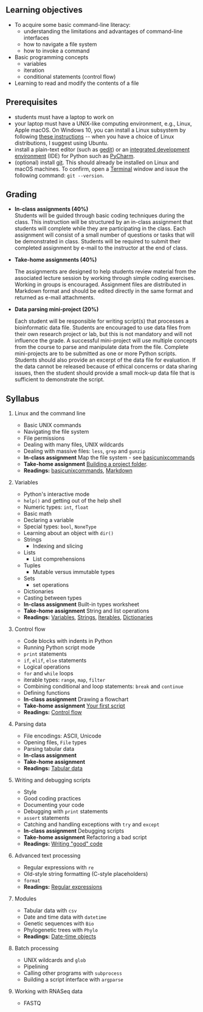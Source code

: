 ## Learning objectives
* To acquire some basic command-line literacy:
  * understanding the limitations and advantages of command-line interfaces
  * how to navigate a file system
  * how to invoke a command
* Basic programming concepts
  * variables
  * iteration
  * conditional statements (control flow)
* Learning to read and modify the contents of a file

## Prerequisites
* students must have a laptop to work on
* your laptop must have a UNIX-like computing environment, e.g., Linux, Apple macOS.  On Windows 10, you can install a Linux subsystem by following [these instructions](https://docs.microsoft.com/en-us/windows/wsl/install-win10) -- when you have a choice of Linux distributions, I suggest using Ubuntu.
* install a plain-text editor (such as [gedit](https://wiki.gnome.org/Apps/Gedit)) or an [integrated development environment](https://en.wikipedia.org/wiki/Integrated_development_environment) (IDE) for Python such as [PyCharm](https://www.jetbrains.com/pycharm/).
* (optional) install [git](https://git-scm.com/book/en/v2/Getting-Started-Installing-Git).  This should already be installed on Linux and macOS machines.  To confirm, open a [Terminal](https://en.wikipedia.org/wiki/Terminal_emulator) window and issue the following command: `git --version`.

## Grading

* **In-class assignments (40%)**  
  Students will be guided through basic coding techniques during the class.  This instruction will be structured by an in-class assignment that students will complete while they are participating in the class.  Each assignment will consist of a small number of questions or tasks that will be demonstrated in class.  Students will be required to submit their completed assignment by e-mail to the instructor at the end of class.

* **Take-home assignments (40%)**
  
  The assignments are designed to help students review material from the associated lecture session by working through simple coding exercises.  Working in groups is encouraged.  Assignment files are distributed in Markdown format and should be edited directly in the same format and returned as e-mail attachments.  

* **Data parsing mini-project (20%)**
  
  Each student will be responsible for writing script(s) that processes a bioinformatic data file.  Students are encouraged to use data files from their own research project or lab, but this is not mandatory and will not influence the grade.  A successful mini-project will use multiple concepts from the course to parse and manipulate data from the file.  Complete mini-projects are to be submitted as one or more Python scripts.  Students should also provide an excerpt of the data file for evaluation.  If the data cannot be released because of ethical concerns or data sharing issues, then the student should provide a small mock-up data file that is sufficient to demonstrate the script.


## Syllabus

1. Linux and the command line
   * Basic UNIX commands
   * Navigating the file system
   * File permissions
   * Dealing with many files, UNIX wildcards
   * Dealing with massive files: `less`, `grep` and `gunzip`
   * **In-class assignment** Map the file system - see [basicunixcommands](Readings/basicunixcommands.md)
   * **Take-home assignment** [Building a project folder](Assignments/takehome1.md).
   * **Readings:** [basicunixcommands](Readings/basicunixcommands.md), [Markdown](Readings/Markdown.md)

2. Variables
   * Python's interactive mode
   * `help()` and getting out of the help shell
   * Numeric types: `int`, `float`
   * Basic math
   * Declaring a variable
   * Special types: `bool`, `NoneType`
   * Learning about an object with `dir()`
   * Strings
     * Indexing and slicing
   * Lists
     * List comprehensions
   * Tuples
     * Mutable versus immutable types
   * Sets
     * set operations
   * Dictionaries
   * Casting between types
   * **In-class assignment** Built-in types worksheet
   * **Take-home assignment** String and list operations
   * **Readings:** [Variables](Readings/Variables.md), [Strings](Readings/Strings.md), [Iterables](Readings/Iterables.md), [Dictionaries](Readings/Dictionaries.md)

3. Control flow
   * Code blocks with indents in Python
   * Running Python script mode
   * `print` statements
   * `if`, `elif`, `else` statements
   * Logical operations
   * `for` and `while` loops
   * iterable types: `range`, `map`, `filter`
   * Combining conditional and loop statements: `break` and `continue`
   * Defining functions
   * **In-class assignment** Drawing a flowchart
   * **Take-home assignment** [Your first script](Assignments/takehome3.md)
   * **Readings:** [Control flow](Readings/ControlFlow.md)

4. Parsing data
   * File encodings: ASCII, Unicode
   * Opening files, `File` types
   * Parsing tabular data
   * **In-class assignment**
   * **Take-home assignment** [](Assignments/takehome4.md)
   * **Readings:** [Tabular data](Readings/TabularData.md)

5. Writing and debugging scripts
   * Style
   * Good coding practices
   * Documenting your code
   * Debugging with `print` statements
   * `assert` statements
   * Catching and handling exceptions with `try` and `except`
   * **In-class assignment** Debugging scripts
   * **Take-home assignment** Refactoring a bad script
   * **Readings:** [Writing "good" code](Readings/GoodCode.md)

6. Advanced text processing
   * Regular expressions with `re`
   * Old-style string formatting (C-style placeholders)
   * `format`
   * **Readings:** [Regular expressions](Readings/RegularExpressions.md)

7. Modules
   * Tabular data with `csv`
   * Date and time data with `datetime`
   * Genetic sequences with `Bio`
   * Phylogenetic trees with `Phylo`
   * **Readings:** [Date-time objects](Readings/DateTime.md)

8. Batch processing
   * UNIX wildcards and `glob`
   * Pipelining
   * Calling other programs with `subprocess`
   * Building a script interface with `argparse`

9. Working with RNASeq data
   * FASTQ


